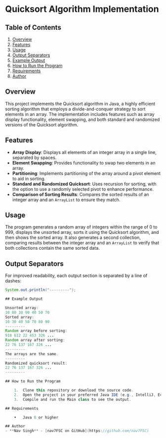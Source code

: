 # Quicksort Algorithm Implementation

## Table of Contents
1. [Overview](#overview)
2. [Features](#features)
3. [Usage](#usage)
4. [Output Separators](#output-separators)
5. [Example Output](#example-output)
6. [How to Run the Program](#how-to-run-the-program)
7. [Requirements](#requirements)
8. [Author](#author)

## Overview
This project implements the Quicksort algorithm in Java, a highly efficient sorting algorithm that employs a divide-and-conquer strategy to sort elements in an array. The implementation includes features such as array display functionality, element swapping, and both standard and randomized versions of the Quicksort algorithm.

## Features
- **Array Display**: Displays all elements of an integer array in a single line, separated by spaces.
- **Element Swapping**: Provides functionality to swap two elements in an array.
- **Partitioning**: Implements partitioning of the array around a pivot element to aid in sorting.
- **Standard and Randomized Quicksort**: Uses recursion for sorting, with the option to use a randomly selected pivot to enhance performance.
- **Comparison of Sorting Results**: Compares the sorted results of an integer array and an `ArrayList` to ensure they match.

## Usage
The program generates a random array of integers within the range of 0 to 999, displays the unsorted array, sorts it using the Quicksort algorithm, and then shows the sorted array. It also generates a second collection, comparing results between the integer array and an `ArrayList` to verify that both collections contain the same sorted data.

## Output Separators
For improved readability, each output section is separated by a line of dashes:
```java
System.out.println("---------");

## Example Output

Unsorted array:
10 80 30 90 40 50 70 
Sorted array:
10 30 40 50 70 80 90 
---------
Random array before sorting:
918 612 22 453 326 ...
Random array after sorting:
22 76 137 167 326 ...
---------
The arrays are the same.
---------
Randomized quicksort result:
22 76 137 167 326 ...
---------

## How to Run the Program

	1.	Clone this repository or download the source code.
	2.	Open the project in your preferred Java IDE (e.g., IntelliJ, Eclipse, or VS Code).
	3.	Compile and run the Main class to see the output.

## Requirements

	•	Java 8 or higher

## Author
- **Nav Singh** - [nav7FSC on GitHub](https://github.com/nav7FSC)
